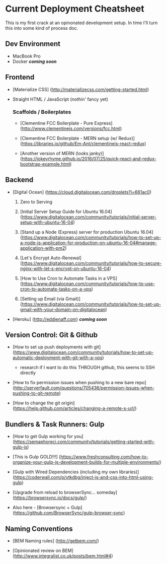 # Current Deployment Cheatsheet
This is my first crack at an opinonated development setup.  In time I'll turn this into some kind of process doc.

Dev Environment
---
* MacBook Pro
* Docker **_coming soon_**

Frontend
---
* [Materialize CSS] (http://materializecss.com/getting-started.html)

* Straight HTML / JavaScript (nothin' fancy yet)

  ### Scaffolds / Boilerplates

  * [Clementine FCC Boilerplate - Pure Express] (http://www.clementinejs.com/versions/fcc.html)

  * [Clementine FCC Boilerplate - MERN setup (w/ Redux)] (https://libraries.io/github/Em-Ant/clementinejs-react-redux)

  * [Another version of MERN (looks janky)] (https://jokeyrhyme.github.io/2016/07/25/quick-react-and-redux-bootstrap-example.html)

Backend
---
* [Digital Ocean] (https://cloud.digitalocean.com/droplets?i=661ac0)
  1. Zero to Serving
    1. [Initial Server Setup Guide for Ubuntu 16.04] (https://www.digitalocean.com/community/tutorials/initial-server-setup-with-ubuntu-16-04)

    2. [Stand up a Node (Express) server for production Ubuntu 16.04] (https://www.digitalocean.com/community/tutorials/how-to-set-up-a-node-js-application-for-production-on-ubuntu-16-04#manage-application-with-pm2)

    3. [Let's Encrypt Auto-Renewal] (https://www.digitalocean.com/community/tutorials/how-to-secure-nginx-with-let-s-encrypt-on-ubuntu-16-04)

    4. [How to Use Cron to Automate Tasks in a VPS] (https://www.digitalocean.com/community/tutorials/how-to-use-cron-to-automate-tasks-on-a-vps)
  2. [Setting up Email (via Gmail)] (https://www.digitalocean.com/community/tutorials/how-to-set-up-gmail-with-your-domain-on-digitalocean)

* [Heroku] (http://eddienaff.com) **_coming soon_**

Version Control: Git & Github
---
* [How to set up push deployments with git] (https://www.digitalocean.com/community/tutorials/how-to-set-up-automatic-deployment-with-git-with-a-vps)
  * research if I want to do this THROUGH github, this seems to SSH directly

* [How to fix permission issues when pushing to a new bare repo] (http://serverfault.com/questions/705436/permission-issues-when-pushing-to-git-remote)

* [How to change the git origin] (https://help.github.com/articles/changing-a-remote-s-url/)

Bundlers & Task Runners: Gulp
---
* [How to get Gulp working for you] (https://semaphoreci.com/community/tutorials/getting-started-with-gulp-js)

* [This is Gulp GOLD!!!] (https://www.freshconsulting.com/how-to-organize-your-gulp-js-development-builds-for-multiple-environments/) 

* [Gulp with Wired Dependencies (including my own libraries)] (https://coderwall.com/p/vtkdbg/inject-js-and-css-into-html-using-gulp)

* [Upgrade from reload to browserSync... someday] (https://browsersync.io/docs/gulp/)

* Also here - [Browsersync + Gulp] (https://github.com/BrowserSync/gulp-browser-sync)

Naming Conventions
---
* [BEM Naming rules] (http://getbem.com/)

* [Opinionated review on BEM] (http://www.integralist.co.uk/posts/bem.html#4)